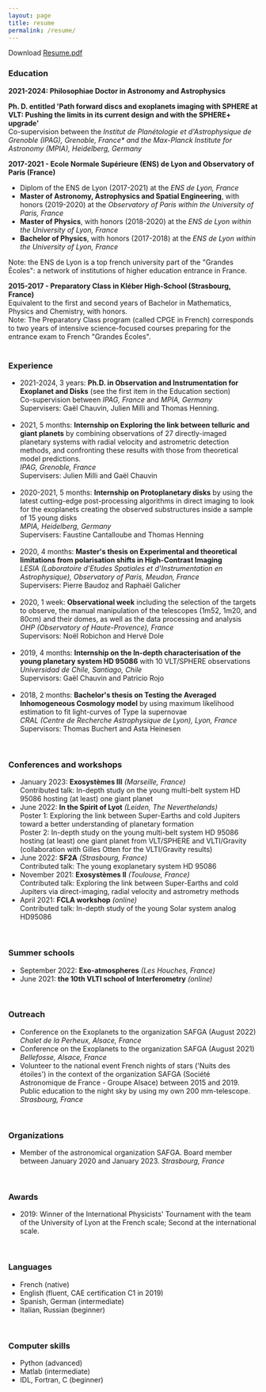 ```yaml
---
layout: page
title: resume
permalink: /resume/
---
```



Download <a href="/Resume_Desgrange_Celia.pdf" target="_blank"> Resume.pdf</a>


<h3>Education </h3>
<strong>2021-2024: Philosophiae Doctor in Astronomy and Astrophysics</strong>

<b>Ph. D. entitled 'Path forward discs and exoplanets imaging with SPHERE at VLT: Pushing the limits in its current design and with the SPHERE+ upgrade' </b> <br> 
Co-supervision between the  <i>Institut de Planétologie et d'Astrophysique de Grenoble (IPAG), Grenoble, France* <i> and the  </i>Max-Planck Institute for Astronomy (MPIA), Heidelberg, Germany </i>
<br>

<strong>2017-2021 - Ecole Normale Supérieure (ENS) de Lyon and Observatory of Paris (France)</strong>

<ul>
  <li>Diplom of the ENS de Lyon (2017-2021)
  at the <i>ENS de Lyon, France </i></li>

  <li><b>Master of Astronomy, Astrophysics and Spatial Engineering</b>, with honors (2019-2020)
  at the <i>Observatory of Paris within the University of Paris, France </i></li>

  <li><b>Master of Physics</b>, with honors (2018-2020)
  at the <i>ENS de Lyon within the University of Lyon, France </i> </li>

  <li><b>Bachelor of Physics</b>, with honors (2017-2018)
  at the <i>ENS de Lyon within the University of Lyon, France</i> </li>
</ul> 

Note: the ENS de Lyon is a top french university part of the "Grandes Écoles": a network of institutions of higher education entrance in France.
<br> 

<strong>2015-2017 - Preparatory Class in Kléber High-School (Strasbourg, France)</strong>
<br> 
Equivalent to the first and second years of Bachelor in Mathematics, Physics and Chemistry, with honors.
<br> 
Note: The Preparatory Class program (called CPGE in French) corresponds to two years of intensive science-focused courses preparing for the entrance exam to French "Grandes Écoles".
<br> <br> 

<h3>Experience </h3>

<ul>
   
<li>2021-2024, 3 years: <b>Ph.D. in Observation and Instrumentation for Exoplanet and Disks</b> (see the first item in the Education section)
  <br> 
  Co-supervision between  <i> IPAG, France</i> and <i>MPIA, Germany </i>
  <br> 
  Supervisers: Gaël Chauvin, Julien Milli and Thomas Henning.
</li>
  <br> 
 
<li>2021, 5 months: <b>Internship on Exploring the link between telluric and giant planets</b> by combining observations of 27 directly-imaged planetary systems with radial velocity and astrometric detection methods, and confronting these results with those from theoretical model predictions.
  <br> 
  <i> IPAG, Grenoble, France </i>
  <br> 
  Supervisers: Julien Milli and Gaël Chauvin
</li>
  <br>
  
<li>2020-2021, 5 months: <b>Internship on Protoplanetary disks</b> by using the latest cutting-edge post-processing algorithms in direct imaging to look for the exoplanets creating the observed substructures inside a sample of 15 young disks
  <br> 
   <i>MPIA, Heidelberg, Germany</i>
  <br> 
   Supervisers: Faustine Cantalloube and Thomas Henning
 </li>
   <br> 

         
 <li> 2020, 4 months: <b>Master's thesis on Experimental and theoretical limitations from polarisation shifts in High-Contrast Imaging</b>
  <br> 
   <i> LESIA (Laboratoire d'Etudes Spatiales et d'Instrumentation en Astrophysique), Observatory of Paris, Meudon, France </i>
  <br> 
   Supervisers: Pierre Baudoz and Raphaël Galicher
 </li>
   <br> 
   
  
 <li> 2020, 1 week: <b>Observational week</b> including the selection of the targets to observe, the manual manipulation of the telescopes (1m52, 1m20, and 80cm) and their domes, as well as the data processing and analysis 
   <br> 
   <i>OHP (Observatory of Haute-Provence), France </i>
   <br> 
   Supervisors: Noël Robichon and Hervé Dole
 </li>
   <br> 
    
  
 <li> 2019, 4 months: <b>Internship on the In-depth characterisation of the young planetary system HD 95086</b> with 10 VLT/SPHERE observations
    <br> 
    <i>Universidad de Chile, Santiago, Chile </i>
    <br> 
    Supervisors: Gaël Chauvin and Patricio Rojo
 </li>
    <br> 
  
 <li> 2018, 2 months: <b>Bachelor's thesis on Testing the Averaged Inhomogeneous Cosmology model</b> by using maximum likelihood estimation to fit light-curves of Type Ia supernovae
     <br> 
     <i>CRAL (Centre de Recherche Astrophysique de Lyon), Lyon, France</i>
     <br> 
     Supervisors: Thomas Buchert and Asta Heinesen
 </li>
  
 </ul>
 <br> 
 
 <h3> Conferences and workshops </h3>
 <ul> 
 <li> January 2023: <b>Exosystèmes III</b>  <i>(Marseille, France)</i>
 <br> Contributed talk: In-depth study on the young multi-belt system HD 95086 hosting (at least) one giant planet
 </li>
 
 <li> June 2022: <b>In the Spirit of Lyot</b>  <i>(Leiden, The Neverthelands)</i>
 <br> Poster 1: Exploring the link between Super-Earths and cold Jupiters toward a better understanding of planetary formation 
 <br> Poster 2: In-depth study on the young multi-belt system HD 95086 hosting (at least) one giant planet from VLT/SPHERE and VLTI/Gravity (collaboration with Gilles Otten for the VLTI/Gravity results)
 </li>
  
 <li> June 2022: <b>SF2A</b>  <i>(Strasbourg, France)</i>
 <br> Contributed talk: The young exoplanetary system HD 95086 
 </li>
  
 <li> November 2021: <b>Exosystèmes II</b>  <i>(Toulouse, France)</i>
 <br> Contributed talk: Exploring the link between Super-Earths and cold Jupiters via direct-imaging, radial velocity and astrometry methods
 </li>
  
 <li> April 2021: <b>FCLA workshop</b>  <i> (online)</i>
 <br> Contributed talk: In-depth study of the young Solar system analog HD95086
 </li>
 </ul> 
 <br> 
 
 <h3> Summer schools </h3>
 <ul> 
 <li> September 2022: <b>Exo-atmospheres</b>  <i> (Les Houches, France)</i>
 </li>
  
 <li> June 2021: <b>the 10th VLTI school of Interferometry</b>  <i>(online)</i>
 </li>
 </ul> 
 <br> 
 
 <h3> Outreach </h3>
 <ul>   
 <li> Conference on the Exoplanets to the organization SAFGA (August 2022)
 <i>  Chalet de la Perheux, Alsace, France </i>  
 </li> 
  
 <li> Conference on the Exoplanets to the organization SAFGA (August 2021)
 <i>  Bellefosse, Alsace, France </i>  
 </li> 
  
   <li> Volunteer to the national event French nights of stars ('Nuits des étoiles') in the context of the organization SAFGA (Société Astronomique de France - Groupe Alsace) between 2015 and 2019. Public education to the night sky by using my own 200 mm-telescope. 
 <i>  Strasbourg, France </i>  
 </li> 

</ul>
<br> 

<h3> Organizations </h3>
 <ul> 
 <li> Member of the astronomical organization SAFGA. Board member between January 2020 and January 2023.  
 <i>  Strasbourg, France </i>  
 </li> 
 

</ul>
<br> 
     
 <h3> Awards </h3>
 <ul> 
 <li> 2019: Winner of the International Physicists' Tournament with the team of the University of Lyon at the French scale; Second at the international scale.  </li> 
</ul>
 
 <br> 
     
 <h3> Languages </h3>
 <ul> 
 <li> French (native)  </li> 
 <li> English (fluent, CAE certification C1 in 2019)  </li> 
 <li> Spanish, German (intermediate)  </li> 
 <li> Italian, Russian (beginner)  </li> 

</ul>
<br> 

<h3> Computer skills </h3>
 <ul> 
 <li> Python (advanced)  </li> 
 <li> Matlab (intermediate)  </li> 
 <li> IDL, Fortran, C (beginner)  </li> 

</ul>
<br> 
